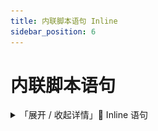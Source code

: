 ```yaml
---
title: 内联脚本语句 Inline
sidebar_position: 6
---
```


# 内联脚本语句

<details>
    <summary>「展开 / 收起详情」💠 Inline 语句</summary>
    <iframe src={"https://www.yuque.com/sacredcraft/kether/reference?view=doc_embed&inner=jdvIW"} width={'100%'} height={'500'}/>
</details>


先来介绍一下，这个语句可以让我们在文本中插入语句，插入语句的返回值会直接插入该位置变成文本的一部分。

为了能让系统从文本中识别我们插入的语句，我们需要将语句写到 `{{...}}` 里。



```ruby
/* 插入玩家名 */
tell inline "恭喜你 {{ player name }} 中奖啦！！奖池为VIVO50"


/* 插入变量 */
/* 制作血量显示 Action Bar */
set health to player health
set max-health to player max health
actionbar color inline "HP：&a&l{{ &health }} &f/ &c&l{{ &max-health }}"
```


<details>
  <summary>「展开 / 收起详情」🥝 演示效果</summary>

![](_images/10.webp)
![](_images/11.webp)

</details>

每一个内联脚本 `{{...}}` 在运行时都相当于去执行了一份新的 Kether 脚本，并在内联脚本执行后立刻获取结果替换文本中的内联脚本。

这意味着如果你在内联里使用 `Delay` 语句，那么将导致获取的结果为 `null`，我想应该没有人会这样写吧，不过还是想提醒一下各位。





此外，如果你只是想在一段文本里插入玩家的名字，很多时候都是可以不用 `inline` 的。

例如 `Tell`、`Broadcast`、`Action Bar`、`Command` 等语句都是支持将文本中的 `@sender` 字段替换成玩家的名字。（ 注意大小写 ）

```ruby
tell "欢迎光临 @sender"
command "kill @sender"
```





当然，除了 `inline`，你也可以用 `join` 来达到同样的效果，只不过看上去没有 `inline` 那么直观而已。

<details>
    <summary>「展开 / 收起详情」💠 Join 语句</summary>
    <iframe src={"https://www.yuque.com/sacredcraft/kether/reference?view=doc_embed&inner=Th01h"} width={'100%'} height={'500'}/>
</details>

`Join` 的作用是将多个语句的返回值拼凑成一段文本。

如果你的内联脚本正好处于文本的开头或末尾，那么用 `Join` 语句来代替 `Inline` 将会是个不错的主意。

```ruby
/* 对比：单个内联脚本 */
tell color inline "&7当前血量: {{ player health }}"
tell color join [ "&7当前血量" player health ]


/* 对比：多个内联脚本 */
set health to player health
set max-health to player max health
actionbar color inline "HP：&a&l{{ &health }} &f/ &c&l{{ &max-health }}"
actionbar color join [ "HP：&a&l" &health " &f/ &c&l" &max-health ]
```
